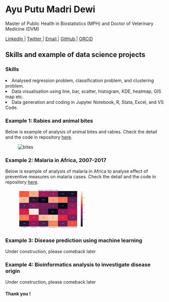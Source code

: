 # Ayu Putu Madri Dewi
<p> Master of Public Health in Biostatistics (MPH) and Doctor of Veterinary Medicine (DVM) </p>
<a href="https://www.linkedin.com/in/ayuputumadridewi/"> LinkedIn </a> |
<a href="https://www.twitter.com/ayupmdewi"> Twitter </a> |
<a href="mailto:ayudew262@gmail.com">Email </a> |
<a href="https://github.com/ayudewi"> GitHub </a> |
<a href="https://orcid.org/0000-0001-7645-6424"> ORCiD </a>
<p>

<h2> Skills and example of data science projects </h2>

<h3> Skills </h3>
<li> Analysed regression problem, classification problem, and clustering problem.  </li>
<li> Data visualisation using line, bar, scatter, histogram, KDE, heatmap, GIS map etc. </li>
<li> Data generation and coding in Jupyter Notebook, R, Stata, Excel, and VS Code. </li>

<h3> Example 1: Rabies and animal bites </h3>
Below is example of analysis of animal bites and rabies. Check the detail and the code in repository <a href="https://www.kaggle.com/code/ayudewi/rabies">here</a>.
<figure>
<img src="https://github.com/ayudewi/Portfolio/blob/main/images/rabiesgraph.png" alt="bites" width=50%>
</figure>

<h3> Example 2: Malaria in Africa, 2007-2017 </h3>
Below is example of analysis of malaria in Africa to analyse effect of preventive measures on malaria cases. Check the detail and the code in repository <a href="https://github.com/ayudewi/Portfolio/blob/main/images/HeatMapMalaria.png">here</a>.
<figure>
<img src="images/HeatMapMalaria.png" alt="heatmap" width=50%>
</figure>

<h3> Example 3: Disease prediction using machine learning </h3>
Under construction, please comeback later

<h3> Example 4: Bioinformatics analysis to investigate disease origin </h3>
Under construction, please comeback later

<h4> Thank you ! </h4>
